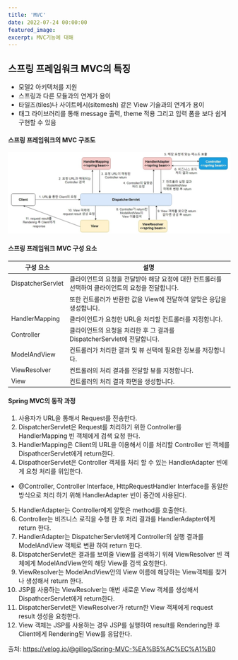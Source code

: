 ```yaml
---
title: 'MVC'
date: 2022-07-24 00:00:00
featured_image: 
excerpt: MVC기능에 대해
---
```

## 스프링 프레임워크 MVC의 특징
* 모델2 아키텍처를 지원
* 스프링과 다른 모듈과의 연계가 용이
* 타일즈(tiles)나 사이트메시(sitemesh) 같은 View 기술과의 연계가 용이
* 태그 라이브러리를 통해 message 출력, theme 적용 그리고 입력 폼을 보다 쉽게 구현할 수 있음

#### 스프링 프레임워크의 MVC 구조도
![](/images/Spring_Framework/Spring-MVC-str.jpg)

#### 스프링 프레임워크 MVC 구성 요소
|구성 요소         |설명                                                                                                                                               |
|-----------------|---------------------------------------------------------------------------------------------------------------------------------------------------|
|DispatcherServlet|클라이언트의 요청을 전달받아 해당 요청에 대한 컨트롤러를 선택하여 클라이언트의 요청을 전달합니다.                                                         |
|                 | 또한 컨트롤러가 반환한 값을 View에 전달하여 알맞은 응답을 생성합니다.                                                                                  |
|HandlerMapping   |클라이언트가 요청한 URL을 처리할 컨트롤러를 지정합니다.                                                                                                |
|Controller       |클라이언트의 요청을 처리한 후 그 결과를 DispatcherServlet에 전달합니다.                                                                                |
|ModelAndView     |컨트롤러가 처리한 결과 및 뷰 선택에 필요한 정보를 저장합니다.                                                                                          |
|ViewResolver     |컨트롤러의 처리 결과를 전달할 뷰를 지정합니다.                                                                                                        |
|View             |컨트롤러의 처리 결과 화면을 생성합니다.                                                                                                               |

#### Spring MVC의 동작 과정
1. 사용자가 URL을 통해서 Request를 전송한다.
2. DispatcherServlet은 Request를 처리하기 위한 Controller를 HandlerMapping 빈 객체에게 검색 요청 한다.
3. HandlerMapping은 Client의 URL을 이용해서 이를 처리할 Controller 빈 객체를 DispathcerServlet에게 return한다.
4. DispathcerServlet은 Controller 객체를 처리 할 수 있는 HandlerAdapter 빈에게 요청 처리를 위임한다.
  * @Controller, Controller Interface, HttpRequestHandler Interface를 동일한 방식으로 처리 하기 위해 HandlerAdapter 빈이 중간에 사용된다.
5. HandlerAdapter는 Controller에게 알맞은 method를 호출한다.
6. Controller는 비즈니스 로직을 수행 한 후 처리 결과를 HandlerAdapter에게 return 한다.
7. HandlerAdapter는 DispatcherServlet에게 Controller의 실행 결과를 ModelAndView 객체로 변환 하여 return 한다.
8. DispatcherServlet은 결과를 보여줄 View를 검색하기 위해 ViewResolver 빈 객체에게 ModelAndView안의 해당 View를 검색 요청한다.
9. ViewResolver는 ModelAndView안의 View 이름에 해당하는 View객체를 찾거나 생성해서 return 한다.
10. JSP를 사용하는 ViewResolver는 매번 새로운 View 객체를 생성해서 DispathcerServlet에게 return한다.
11. DispatcherServlet은 ViewResolver가 return한 View 객체에게 request result 생성을 요청한다.
12. View 객체는 JSP를 사용하는 경우 JSP를 실행하여 result를 Rendering한 후 Client에게 Rendering된 View를 응답한다.

출처: https://velog.io/@gillog/Spring-MVC-%EA%B5%AC%EC%A1%B0
